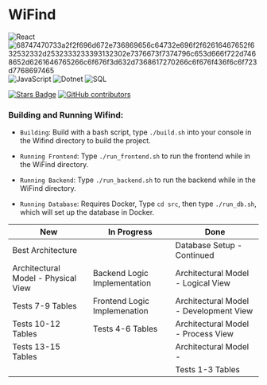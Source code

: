 # WiFind

![React](https://img.shields.io/badge/react-darkblue?style=for-the-badge&logo=react&logoColor=%2361DBFB&link=https%3A%2F%2Fwww.google.com%2Furl%3Fsa%3Dt%26rct%3Dj%26q%3D%26esrc%3Ds%26source%3Dweb%26cd%3D%26cad%3Drja%26uact%3D8%26ved%3D2ahUKEwjtgYDO1oCFAxUaIUQIHV5rD3gQFnoECBcQAQ%26url%3Dhttps%253A%252F%252Freact.dev%252F%26usg%3DAOvVaw1tEjYYiD7LQlxO53dgjTHV%26opi%3D89978449)
![68747470733a2f2f696d672e736869656c64732e696f2f62616467652f632532332d2532333233393132302e7376673f7374796c653d666f722d7468652d6261646765266c6f676f3d632d7368617270266c6f676f436f6c6f723d7768697465](https://user-images.githubusercontent.com/113956397/223922160-3a8864b2-44ce-47c5-9a33-13ecae66d9bb.svg)
![JavaScript](https://img.shields.io/badge/javascript-orange?style=for-the-badge&logo=javascript)
![Dotnet](https://img.shields.io/badge/.NET-darkblue?style=for-the-badge&logo=dotnet&link=https%3A%2F%2Fwww.google.com%2Furl%3Fsa%3Dt%26rct%3Dj%26q%3D%26esrc%3Ds%26source%3Dweb%26cd%3D%26cad%3Drja%26uact%3D8%26ved%3D2ahUKEwik69Ks1YCFAxV3LkQIHU43AS8QFnoECBMQAQ%26url%3Dhttps%253A%252F%252Fdotnet.microsoft.com%252Fen-us%252F%26usg%3DAOvVaw11IVg-jth7EB7DUyQDipCa%26opi%3D89978449)
![SQL](https://img.shields.io/badge/sql-darkgreen?style=for-the-badge&logo=sql&link=https%3A%2F%2Fwww.google.com%2Furl%3Fsa%3Dt%26rct%3Dj%26q%3D%26esrc%3Ds%26source%3Dweb%26cd%3D%26cad%3Drja%26uact%3D8%26ved%3D2ahUKEwiOmf2y1oCFAxXYBEQIHWJPAxsQFnoECBUQAQ%26url%3Dhttps%253A%252F%252Fwww.mysql.com%252F%26usg%3DAOvVaw20c6IrMAtNC1A9NZPsDpWW%26opi%3D89978449)




<a href="https://github.com/tSigler2/WiFind_4350/stargazers"><img src="https://img.shields.io/github/stars/tSigler2/WiFind_4350?color=yellow" alt="Stars Badge"/></a> <a href="https://github.com/tSigler2/WiFind_4350/graphs/contributors"><img alt="GitHub contributors" src="https://img.shields.io/github/contributors-anon/tSigler2/WiFind_4350"></a>

### __Building and Running Wifind__:

- `Building`: Build with a bash script, type `./build.sh` into your console in the Wifind directory to build the project.

- `Running Frontend`: Type `./run_frontend.sh` to run the frontend while in the WiFind directory.

- `Running Backend`: Type `./run_backend.sh` to run the backend while in the WiFind directory.

- `Running Database`: Requires Docker, Type `cd src`, then type `./run_db.sh`, which will set up the database in Docker.

| New | In Progress | Done |
| --- | ----------- | ---- |
| Best Architecture |  | Database Setup - Continued |
| Architectural Model - Physical View | Backend Logic Implementation | Architectural Model - Logical View |
| Tests 7-9 Tables | Frontend Logic Implemenation | Architectural Model - Development View |
| Tests 10-12 Tables | Tests 4-6 Tables | Architectural Model - Process View |
| Tests 13-15 Tables |  | Architectural Model -  |
|  |  | Tests 1-3 Tables |
